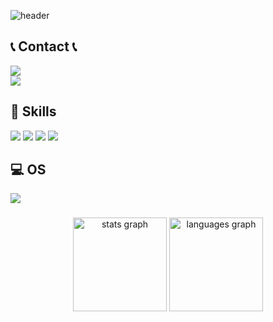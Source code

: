 <div align="left">

![header](https://capsule-render.vercel.app/api?type=waving&color=timeGradient&text=Welcome%20to%20Haeun's%20GitHub%20👋&animation=twinkling&fontSize=35&fontAlignY=40&fontAlign=70&height=250)
</div>



 
## 📞 Contact 📞
<div >
    <a href="https://www.instagram.com/hanh.ng29/" target="_blank">
        <img src="https://img.shields.io/badge/Instagram-E4405F?style=for-the-badge&logo=Instagram&logoColor=white"> 
    </a>
</div>
<div>
 <a href="https://www.facebook.com/hanh2910/" target="_blank">
  <img src="https://img.shields.io/badge/Facebook-1877F2?style=for-the-badge&logo=facebook&logoColor=white">
 </a>
</div>
  

## 🚀 Skills
<div>
 <a>
   <img src="https://img.shields.io/badge/Java-ED8B00?style=for-the-badge&logo=openjdk&logoColor=white">
 </a>
 <a>
   <img src="https://img.shields.io/badge/JavaScript-F7DF1E?style=for-the-badge&logo=JavaScript&logoColor=white">
 </a>
 <a>
  <img  src="https://img.shields.io/badge/HTML-239120?style=for-the-badge&logo=html5&logoColor=white">
 </a>
 <a>
 <img   src="https://img.shields.io/badge/CSS-239120?&style=for-the-badge&logo=css3&logoColor=white">
 </a>
</div>

## 💻 OS
<a>
<img src="https://img.shields.io/badge/mac%20os-000000?style=for-the-badge&logo=apple&logoColor=white">
</a>

###

<div align="center">
  <img src="https://github-readme-stats.vercel.app/api?username=haeun2910&hide_title=false&hide_rank=false&show_icons=true&include_all_commits=true&count_private=true&disable_animations=false&theme=dracula&locale=en&hide_border=false&order=1" height="150" alt="stats graph"  />
  <img src="https://github-readme-stats.vercel.app/api/top-langs?username=haeun2910&locale=en&hide_title=false&layout=compact&card_width=320&langs_count=5&theme=dracula&hide_border=false&order=2" height="150" alt="languages graph"  />
</div>

###

